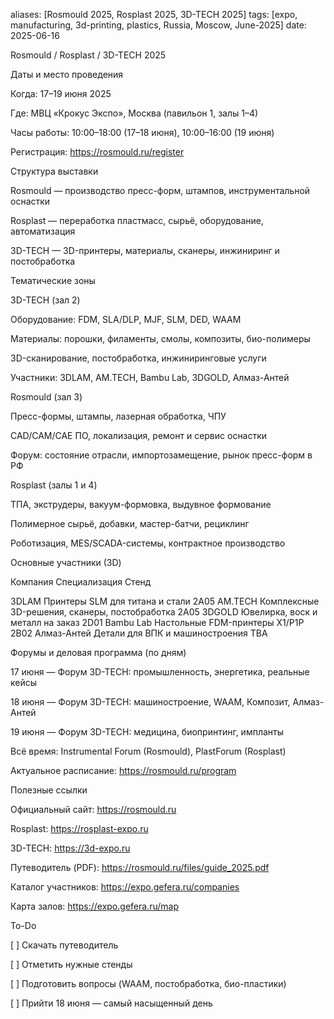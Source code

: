 
aliases: [Rosmould 2025, Rosplast 2025, 3D-TECH 2025] tags: [expo, manufacturing, 3d-printing, plastics, Russia, Moscow, June-2025] date: 2025-06-16

Rosmould / Rosplast / 3D-TECH 2025

Даты и место проведения

Когда: 17–19 июня 2025

Где: МВЦ «Крокус Экспо», Москва (павильон 1, залы 1–4)

Часы работы: 10:00–18:00 (17–18 июня), 10:00–16:00 (19 июня)

Регистрация: https://rosmould.ru/register


Структура выставки

Rosmould — производство пресс-форм, штампов, инструментальной оснастки

Rosplast — переработка пластмасс, сырьё, оборудование, автоматизация

3D-TECH — 3D-принтеры, материалы, сканеры, инжиниринг и постобработка


Тематические зоны

3D-TECH (зал 2)

Оборудование: FDM, SLA/DLP, MJF, SLM, DED, WAAM

Материалы: порошки, филаменты, смолы, композиты, био-полимеры

3D-сканирование, постобработка, инжиниринговые услуги

Участники: 3DLAM, AM.TECH, Bambu Lab, 3DGOLD, Алмаз-Антей


Rosmould (зал 3)

Пресс-формы, штампы, лазерная обработка, ЧПУ

CAD/CAM/CAE ПО, локализация, ремонт и сервис оснастки

Форум: состояние отрасли, импортозамещение, рынок пресс-форм в РФ


Rosplast (залы 1 и 4)

ТПА, экструдеры, вакуум-формовка, выдувное формование

Полимерное сырьё, добавки, мастер-батчи, рециклинг

Роботизация, MES/SCADA-системы, контрактное производство


Основные участники (3D)

Компания	Специализация	Стенд

3DLAM	Принтеры SLM для титана и стали	2A05
AM.TECH	Комплексные 3D-решения, сканеры, постобработка	2A05
3DGOLD	Ювелирка, воск и металл на заказ	2D01
Bambu Lab	Настольные FDM-принтеры X1/P1P	2B02
Алмаз-Антей	Детали для ВПК и машиностроения	TBA


Форумы и деловая программа (по дням)

17 июня — Форум 3D-TECH: промышленность, энергетика, реальные кейсы

18 июня — Форум 3D-TECH: машиностроение, WAAM, Композит, Алмаз-Антей

19 июня — Форум 3D-TECH: медицина, биопринтинг, импланты

Всё время: Instrumental Forum (Rosmould), PlastForum (Rosplast)


Актуальное расписание: https://rosmould.ru/program

Полезные ссылки

Официальный сайт: https://rosmould.ru

Rosplast: https://rosplast-expo.ru

3D-TECH: https://3d-expo.ru

Путеводитель (PDF): https://rosmould.ru/files/guide_2025.pdf

Каталог участников: https://expo.gefera.ru/companies

Карта залов: https://expo.gefera.ru/map


To-Do

[ ] Скачать путеводитель

[ ] Отметить нужные стенды

[ ] Подготовить вопросы (WAAM, постобработка, био-пластики)

[ ] Прийти 18 июня — самый насыщенный день


